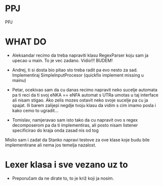 PPJ
===

PPJ

# WHAT DO

- Aleksandar recimo da treba napraviti klasu RegexParser koju sam ja upecao u main. To je vec zadano. Vidio!!! BUDEM!
  
- Andrej, ti si dosta bio pitao sto treba radit pa evo nesto za sad. Implementiraj SimpleInputProcesor
(quickfix implement missing u mainu)

- Petar, ocekivao sam da cu danas recimo napravit neko sucelje automata pa ti reci da ti svoj eNKA == eNFA 
automat s UTRa umotas u taj interface ali nisam stigao. Ako zelis mozes ostavit neko svoje sucelje pa cu ja 
spajat. Ili barem zalijepi negdje tvoju klasu da vidim s cim imamo posla i kako cemo to ugradit...

- Tomislav, namjeravao sam isto tako da cu napravit ovo s regex decomposerom pa da ti implementiras, ali posto
nisam listener specificirao do kraja onda zasad nis od tog

Mislio sam i zadat da Stanko napravi testove za ove klase koje budu bile implementirane ali nema jos temelja nazalost.

# Lexer klasa i sve vezano uz to
- Preporučam da ne dirate to, to je križ koji ja nosim.
